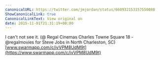 ```yaml
---
canonicalURL: https://twitter.com/jmjordan/status/660932153157550080
ShowCanonicalLink: true
CanonicalLinkText: View original on
date: 2015-11-01T21:31:19+00:00
---
```

I can't not see it. (@ Regal Cinemas Charles Towne Square 18 - @regalmovies for Steve Jobs in North Charleston, SC) [www.swarmapp.com/c/ivVPM8UdM9t](https://www.swarmapp.com/c/ivVPM8UdM9t)